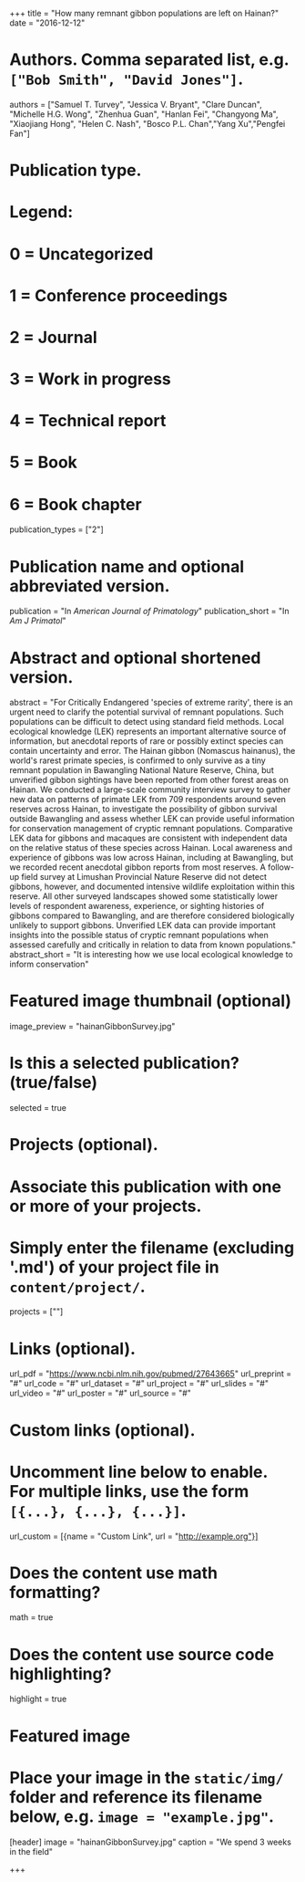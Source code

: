 +++
title = "How many remnant gibbon populations are left on Hainan?"
date = "2016-12-12"

# Authors. Comma separated list, e.g. `["Bob Smith", "David Jones"]`.
authors = ["Samuel T. Turvey", "Jessica V. Bryant", "Clare Duncan", "Michelle H.G. Wong", "Zhenhua Guan", "Hanlan Fei", "Changyong Ma", "Xiaojiang Hong", "Helen C. Nash", "Bosco P.L. Chan","Yang Xu","Pengfei Fan"]


# Publication type.
# Legend:
# 0 = Uncategorized
# 1 = Conference proceedings
# 2 = Journal
# 3 = Work in progress
# 4 = Technical report
# 5 = Book
# 6 = Book chapter
publication_types = ["2"]

# Publication name and optional abbreviated version.
publication = "In *American Journal of Primatology*"
publication_short = "In *Am J Primatol*"

# Abstract and optional shortened version.
abstract = "For Critically Endangered 'species of extreme rarity', there is an urgent need to clarify the potential survival of remnant populations. Such populations can be difficult to detect using standard field methods. Local ecological knowledge (LEK) represents an important alternative source of information, but anecdotal reports of rare or possibly extinct species can contain uncertainty and error. The Hainan gibbon (Nomascus hainanus), the world's rarest primate species, is confirmed to only survive as a tiny remnant population in Bawangling National Nature Reserve, China, but unverified gibbon sightings have been reported from other forest areas on Hainan. We conducted a large-scale community interview survey to gather new data on patterns of primate LEK from 709 respondents around seven reserves across Hainan, to investigate the possibility of gibbon survival outside Bawangling and assess whether LEK can provide useful information for conservation management of cryptic remnant populations. Comparative LEK data for gibbons and macaques are consistent with independent data on the relative status of these species across Hainan. Local awareness and experience of gibbons was low across Hainan, including at Bawangling, but we recorded recent anecdotal gibbon reports from most reserves. A follow-up field survey at Limushan Provincial Nature Reserve did not detect gibbons, however, and documented intensive wildlife exploitation within this reserve. All other surveyed landscapes showed some statistically lower levels of respondent awareness, experience, or sighting histories of gibbons compared to Bawangling, and are therefore considered biologically unlikely to support gibbons. Unverified LEK data can provide important insights into the possible status of cryptic remnant populations when assessed carefully and critically in relation to data from known populations."
abstract_short = "It is interesting how we use local ecological knowledge to inform conservation"

# Featured image thumbnail (optional)
image_preview = "hainanGibbonSurvey.jpg"

# Is this a selected publication? (true/false)
selected = true

# Projects (optional).
#   Associate this publication with one or more of your projects.
#   Simply enter the filename (excluding '.md') of your project file in `content/project/`.
projects = [""]

# Links (optional).
url_pdf = "https://www.ncbi.nlm.nih.gov/pubmed/27643665"
url_preprint = "#"
url_code = "#"
url_dataset = "#"
url_project = "#"
url_slides = "#"
url_video = "#"
url_poster = "#"
url_source = "#"

# Custom links (optional).
#   Uncomment line below to enable. For multiple links, use the form `[{...}, {...}, {...}]`.
url_custom = [{name = "Custom Link", url = "http://example.org"}]

# Does the content use math formatting?
math = true

# Does the content use source code highlighting?
highlight = true

# Featured image
# Place your image in the `static/img/` folder and reference its filename below, e.g. `image = "example.jpg"`.
[header]
image = "hainanGibbonSurvey.jpg"
caption = "We spend 3 weeks in the field"

+++


